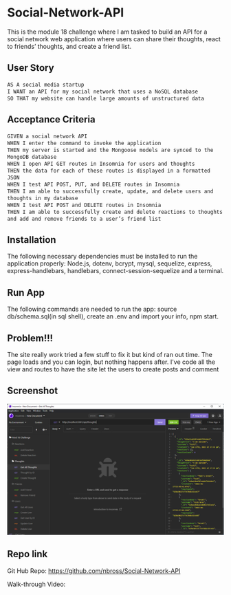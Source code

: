 # Social-Network-API
This is the module 18 challenge where I am tasked to build an API for a social network web application where users can share their thoughts, react to friends’ thoughts, and create a friend list.
## User Story

```
AS A social media startup
I WANT an API for my social network that uses a NoSQL database
SO THAT my website can handle large amounts of unstructured data
```

## Acceptance Criteria

```
GIVEN a social network API
WHEN I enter the command to invoke the application
THEN my server is started and the Mongoose models are synced to the MongoDB database
WHEN I open API GET routes in Insomnia for users and thoughts
THEN the data for each of these routes is displayed in a formatted JSON
WHEN I test API POST, PUT, and DELETE routes in Insomnia
THEN I am able to successfully create, update, and delete users and thoughts in my database
WHEN I test API POST and DELETE routes in Insomnia
THEN I am able to successfully create and delete reactions to thoughts and add and remove friends to a user’s friend list
```

## Installation
The following necessary dependencies must be installed to run the application properly: Node.js, dotenv, bcrypt, mysql, sequelize, express, express-handlebars, handlebars, connect-session-sequelize and a terminal.

## Run App
The following commands are needed to run the app: source db/schema.sql(in sql shell), create an .env and import your info, npm start.

## Problem!!!
The site really work tried a few stuff to fix it but kind of ran out time. The page loads and you can login, but nothing happens after. I've code all the view and routes to have the site let the users to create posts and comment 
## Screenshot

![Social-Network-API](/assets/images/2022-06-27.png)

## Repo link

Git Hub Repo: https://github.com/nbross/Social-Network-API

Walk-through Video: 